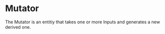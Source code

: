 # Mutator

The Mutator is an entitiy that takes one or more Inputs and generates a new derived one.


